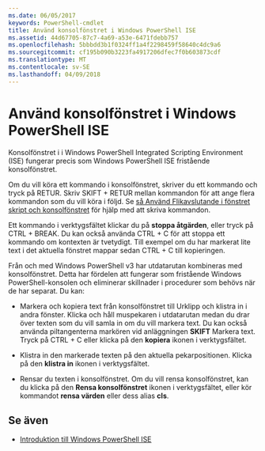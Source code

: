 ```yaml
---
ms.date: 06/05/2017
keywords: PowerShell-cmdlet
title: Använd konsolfönstret i Windows PowerShell ISE
ms.assetid: 44d67705-87c7-4a69-a53e-6471fdebb757
ms.openlocfilehash: 5bbbdd3b1f0324ff1a4f2298459f58640c4dc9a6
ms.sourcegitcommit: cf195b090b3223fa4917206dfec7f0b603873cdf
ms.translationtype: MT
ms.contentlocale: sv-SE
ms.lasthandoff: 04/09/2018
---
```

# <a name="how-to-use-the-console-pane-in-the-windows-powershell-ise"></a>Använd konsolfönstret i Windows PowerShell ISE

Konsolfönstret i i Windows PowerShell Integrated Scripting Environment (ISE) fungerar precis som Windows PowerShell ISE fristående konsolfönstret.

Om du vill köra ett kommando i konsolfönstret, skriver du ett kommando och tryck på RETUR. Skriv SKIFT + RETUR mellan kommandon för att ange flera kommandon som du vill köra i följd. Se [så Använd Flikavslutande i fönstret skript och konsolfönstret](How-to-Use-Tab-Completion-in-the-Script-Pane-and-Console-Pane.md) för hjälp med att skriva kommandon.

Ett kommando i verktygsfältet klickar du på **stoppa åtgärden**, eller tryck på CTRL + BREAK. Du kan också använda CTRL + C för att stoppa ett kommando om kontexten är tvetydigt. Till exempel om du har markerat lite text i det aktuella fönstret mappar sedan CTRL + C till kopieringen.

Från och med Windows PowerShell v3 har utdatarutan kombineras med konsolfönstret. Detta har fördelen att fungerar som fristående Windows PowerShell-konsolen och eliminerar skillnader i procedurer som behövs när de har separat. Du kan:

- Markera och kopiera text från konsolfönstret till Urklipp och klistra in i andra fönster. Klicka och håll muspekaren i utdatarutan medan du drar över texten som du vill samla in om du vill markera text. Du kan också använda piltangenterna markören vid anläggningen **SKIFT** Markera text. Tryck på CTRL + C eller klicka på den **kopiera** ikonen i verktygsfältet.

- Klistra in den markerade texten på den aktuella pekarpositionen. Klicka på den **klistra in** ikonen i verktygsfältet.

- Rensar du texten i konsolfönstret. Om du vill rensa konsolfönstret, kan du klicka på den **Rensa konsolfönstret** ikonen i verktygsfältet, eller kör kommandot **rensa värden** eller dess alias **cls**.

## <a name="see-also"></a>Se även

- [Introduktion till Windows PowerShell ISE](Introducing-the-Windows-PowerShell-ISE.md)